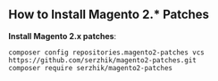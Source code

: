 ## How to Install Magento 2.* Patches

**Install Magento 2.x patches**:

```
composer config repositories.magento2-patches vcs https://github.com/serzhik/magento2-patches.git
composer require serzhik/magento2-patches
```



